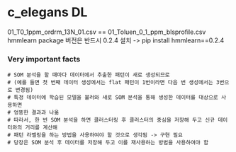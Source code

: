 # c_elegans DL
01_T0_1ppm_ordrm_13N_01.csv == 01_Toluen_0_1_ppm_blsprofile.csv
hmmlearn package 버전은 반드시 0.2.4 설치
-> pip install hmmlearn==0.2.4

### Very important facts ###
	# SOM 분석을 할 때마다 데이터에서 추출한 패턴이 새로 생성되므로
	# (예를 들면 첫 번째 데이터 생성에서는 flat 패턴이 1번이라면 다음 번 생성에서는 3번으로 변경됨) 
	# 특정 데이터에 학습된 모델을 불러와 새로 SOM 분석을 통해 생성한 데이터를 대상으로 사용하면 
	# 엉뚱한 결과과 나옮
	# 따라서, 한 번 SOM 분석을 하면 클러스터링 후 클러스터의 중심을 저장해 두고 신규 데이터와의 거리를 계산해
	# 패턴 라벨링을 하는 방법을 사용하여야 할 것으로 생각됨 -> 구현 필요
	# 당장은 SOM 분석 후 데이터를 저장해 두고 이를 재사용하는 방법을 사용하여야 함
